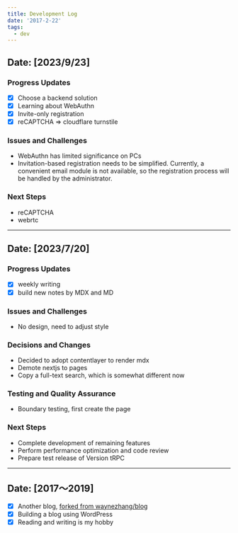 ```yaml
---
title: Development Log
date: '2017-2-22'
tags:
  - dev
---
```


## Date: [2023/9/23]

### Progress Updates

- [x] Choose a backend solution
- [x] Learning about WebAuthn
- [x] Invite-only registration
- [x] reCAPTCHA => cloudflare turnstile

### Issues and Challenges

- WebAuthn has limited significance on PCs
- Invitation-based registration needs to be simplified. Currently, a convenient email module is not available, so the registration process will be handled by the administrator.

### Next Steps

- reCAPTCHA
- webrtc

---

## Date: [2023/7/20]

### Progress Updates

- [x] weekly writing
- [x] build new notes by MDX and MD

### Issues and Challenges

- No design, need to adjust style

### Decisions and Changes

- Decided to adopt contentlayer to render mdx
- Demote nextjs to pages
- Copy a full-text search, which is somewhat different now

### Testing and Quality Assurance

- Boundary testing, first create the page

### Next Steps

- Complete development of remaining features
- Perform performance optimization and code review
- Prepare test release of Version tRPC

---

## Date: [2017～2019]

- [x] Another blog, [forked from waynezhang/blog](https://github.com/fromwhite/blog.bak)
- [x] Building a blog using WordPress
- [x] Reading and writing is my hobby
